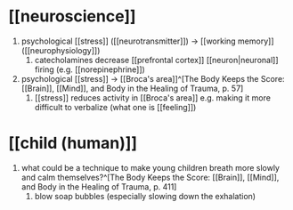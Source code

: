 # [[neuroscience]]
1. psychological [[stress]] ([[neurotransmitter]]) → [[working memory]] ([[neurophysiology]])
	1. catecholamines decrease [[prefrontal cortex]] [[neuron|neuronal]] firing (e.g. [[norepinephrine]])
2. psychological [[stress]] → [[Broca's area]]^[The Body Keeps the Score: [[Brain]], [[Mind]], and Body in the Healing of Trauma, p. 57]
	1. [[stress]] reduces activity in [[Broca's area]] e.g. making it more difficult to verbalize (what one is [[feeling]])

# [[child (human)]]
1. what could be a technique to make young children breath more slowly and calm themselves?^[The Body Keeps the Score: [[Brain]], [[Mind]], and Body in the Healing of Trauma, p. 411]
	1. blow soap bubbles (especially slowing down the exhalation)